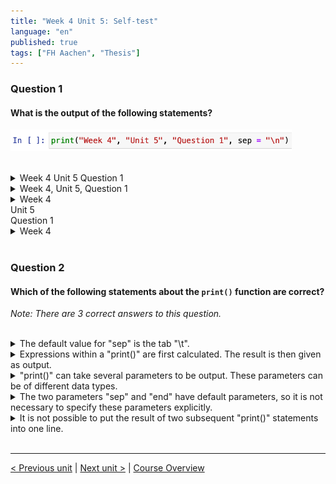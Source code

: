 ```yaml
---
title: "Week 4 Unit 5: Self-test"
language: "en"
published: true
tags: ["FH Aachen", "Thesis"]
---
```


### Question 1

#### What is the output of the following statements?

<img src=imgs/week4_unit5_f1.png width="450"><br><br>

<details>
	<summary>Week 4 Unit 5 Question 1</summary>
	❌
</details>


<details>
	<summary>Week 4, Unit 5, Question 1</summary>
	❌
</details>


<details>
	<summary>Week 4<br> Unit 5 <br>Question 1</summary>
	✅
</details>


<details>
	<summary>Week 4</summary>
	❌
</details>

<br>

### Question 2

#### Which of the following statements about the ```print()``` function are correct?

*Note: There are 3 correct answers to this question.*

<br>

<details>
	<summary>The default value for "sep" is the tab "\t". </summary>
	❌
</details>


<details>
	<summary>Expressions within a "print()" are first calculated. The result is then given as output.</summary>
	✅
</details>


<details>
	<summary>"print()" can take several parameters to be output. These parameters can be of different data types.</summary>
	✅
</details>


<details>
	<summary>The two parameters "sep" and "end" have default parameters, so it is not necessary to specify these parameters explicitly.</summary>
	✅
</details>


<details>
	<summary>It is not possible to put the result of two subsequent "print()" statements into one line.</summary>
	❌
</details>

<br>

---

[< Previous unit](/teaching/python-mooc/week4_unit5_exercise) | [Next unit >](/teaching/python-mooc/week4_unit5_formatting_output) |
[Course Overview](/teaching/python-mooc)